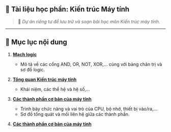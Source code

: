 ## 📘 **Tài liệu học phần: Kiến trúc Máy tính**

> 🔐 *Dự án riêng tư để lưu trữ và soạn bài học môn Kiến trúc máy tính.*

---

## 📑 **Mục lục nội dung**

1. [**Mạch logic**](Logic_Gate.md)
    - Mô tả về các cổng AND, OR, NOT, XOR,... cùng với bảng chân trị và sơ đồ logic.

2. [**Tổng quan Kiến trúc máy tính**](Tổng_Quan.md)
    - Khái niệm, các thể hệ và hệ số,...

3. [**Các thành phần cơ bản của máy tính**](Thành_Phần.md)
    - Trình bày chức năng và vai trò của CPU, bộ nhớ, thiết bị vào/ra,...
    - Sơ đồ tổng quát và mối liên hệ giữa các thành phần.

4. [**Các thành phần cơ bản của máy tính**](./Tổ-chức-bộ-xuly.md)
